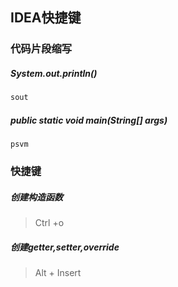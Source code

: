 ## IDEA快捷键

### 代码片段缩写

##### System.out.println()

```java
sout 
```

##### public static void main(String[] args) 

```
psvm
```

### 快捷键

##### 创建构造函数

> Ctrl +o

##### 创建getter,setter,override

> Alt + Insert